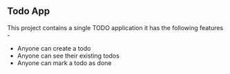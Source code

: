 
## Todo App

This project contains a single TODO application 
it has the following features -

- Anyone can create a todo
- Anyone can see their existing todos
- Anyone can mark a todo as done